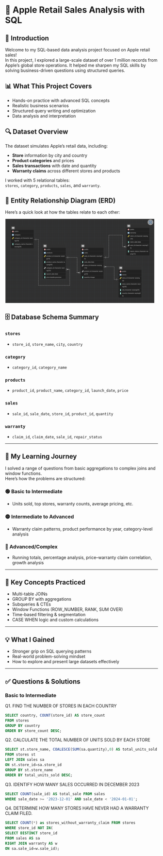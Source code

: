 # 🍏 Apple Retail Sales Analysis with SQL

## 👋 Introduction
Welcome to my SQL-based data analysis project focused on Apple retail sales!  
In this project, I explored a large-scale dataset of over 1 million records from Apple’s global store operations. It helped me sharpen my SQL skills by solving business-driven questions using structured queries.

## 📊 What This Project Covers
- Hands-on practice with advanced SQL concepts
- Realistic business scenarios
- Structured query writing and optimization
- Data analysis and interpretation

## 🔍 Dataset Overview
The dataset simulates Apple’s retail data, including:
- **Store** information by city and country
- **Product categories** and prices
- **Sales transactions** with date and quantity
- **Warranty claims** across different stores and products

I worked with 5 relational tables:  
`stores`, `category`, `products`, `sales`, and `warranty`.

## 🧩 Entity Relationship Diagram (ERD)

Here’s a quick look at how the tables relate to each other:

![ER Diagram](https://github.com/Mandar-Tannu/Apple-Retail-Sales-SQL-Analysis/blob/main/ER%20Diagram.png?raw=true)

## 🗄️ Database Schema Summary

### `stores`
- `store_id`, `store_name`, `city`, `country`

### `category`
- `category_id`, `category_name`

### `products`
- `product_id`, `product_name`, `category_id`, `launch_date`, `price`

### `sales`
- `sale_id`, `sale_date`, `store_id`, `product_id`, `quantity`

### `warranty`
- `claim_id`, `claim_date`, `sale_id`, `repair_status`

---

## 🧠 My Learning Journey
I solved a range of questions from basic aggregations to complex joins and window functions.  
Here’s how the problems are structured:

### 🟢 Basic to Intermediate
- Units sold, top stores, warranty counts, average pricing, etc.

### 🟡 Intermediate to Advanced
- Warranty claim patterns, product performance by year, category-level analysis

### 🔴 Advanced/Complex
- Running totals, percentage analysis, price–warranty claim correlation, growth analysis

---

## 🔧 Key Concepts Practiced
- Multi-table JOINs
- GROUP BY with aggregations
- Subqueries & CTEs
- Window Functions (ROW_NUMBER, RANK, SUM OVER)
- Time-based filtering & segmentation
- CASE WHEN logic and custom calculations

---

## 💡 What I Gained
- Stronger grip on SQL querying patterns  
- Real-world problem-solving mindset  
- How to explore and present large datasets effectively

---

## ✅ Questions & Solutions
### Basic to Intermediate
Q1. FIND THE NUMBER OF STORES IN EACH COUNTRY

```sql
SELECT country, COUNT(store_id) AS store_count 
FROM stores
GROUP BY country
ORDER BY store_count DESC;
```

Q2. CALCULATE THE TOTAL NUMBER OF UNITS SOLD BY EACH STORE
```sql
SELECT st.store_name, COALESCE(SUM(sa.quantity),0) AS total_units_sold
FROM stores st
LEFT JOIN sales sa
ON st.store_id=sa.store_id
GROUP BY st.store_name
ORDER BY total_units_sold DESC;
```

Q3. IDENTIFY HOW MANY SALES OCCURRED IN DECEMBER 2023
```sql
SELECT COUNT(sale_id) AS total_sale FROM sales
WHERE sale_date >= '2023-12-01' AND sale_date < '2024-01-01';
```

Q4. DETERMINE HOW MANY STORES HAVE NEVER HAD A WARRANTY CLAIM FILED.
```sql
SELECT COUNT(*) as stores_without_warranty_claim FROM stores
WHERE store_id NOT IN(
SELECT DISTINCT store_id
FROM sales AS sa
RIGHT JOIN warranty AS w
ON sa.sale_id=w.sale_id);
```
